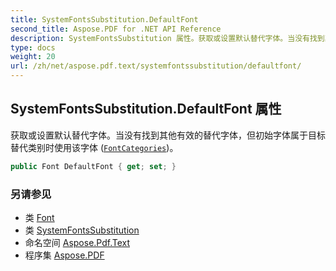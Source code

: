 ```yaml
---
title: SystemFontsSubstitution.DefaultFont
second_title: Aspose.PDF for .NET API Reference
description: SystemFontsSubstitution 属性。获取或设置默认替代字体。当没有找到其他有效的替代字体，但初始字体属于目标替代类别时使用该字体 ([`FontCategories`](../fontcategories/))。
type: docs
weight: 20
url: /zh/net/aspose.pdf.text/systemfontssubstitution/defaultfont/
---
```

## SystemFontsSubstitution.DefaultFont 属性

获取或设置默认替代字体。当没有找到其他有效的替代字体，但初始字体属于目标替代类别时使用该字体 ([`FontCategories`](../fontcategories/))。

```csharp
public Font DefaultFont { get; set; }
```

### 另请参见

* 类 [Font](../../font/)
* 类 [SystemFontsSubstitution](../)
* 命名空间 [Aspose.Pdf.Text](../../../aspose.pdf.text/)
* 程序集 [Aspose.PDF](../../../)